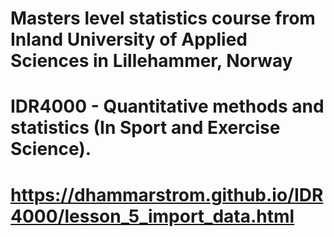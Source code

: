 # Masters level statistics course from Inland University of Applied Sciences in Lillehammer, Norway

# IDR4000 - Quantitative methods and statistics (In Sport and Exercise Science).

#  https://dhammarstrom.github.io/IDR4000/lesson_5_import_data.html